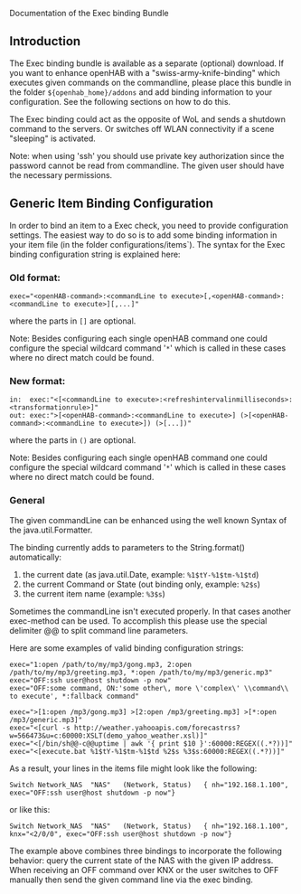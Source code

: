 Documentation of the Exec binding Bundle

## Introduction

The Exec binding bundle is available as a separate (optional) download.
If you want to enhance openHAB with a "swiss-army-knife-binding" which executes given commands on the commandline, please place this bundle in the folder `${openhab_home}/addons` and add binding information to your configuration. See the following sections on how to do this. 

The Exec binding could act as the opposite of WoL and sends a shutdown command to the servers. Or switches off WLAN connectivity if a scene "sleeping" is activated.

Note: when using 'ssh' you should use private key authorization since the password cannot be read from commandline. The given user should have the necessary permissions.

## Generic Item Binding Configuration

In order to bind an item to a Exec check, you need to provide configuration settings. The easiest way to do so is to add some binding information in your item file (in the folder configurations/items`). The syntax for the Exec binding configuration string is explained here:

### Old format:

    exec="<openHAB-command>:<commandLine to execute>[,<openHAB-command>:<commandLine to execute>][,...]"

where the parts in `[]` are optional.

Note: Besides configuring each single openHAB command one could configure the special wildcard command '`*`' which is called in these cases where no direct match could be found.

### New format:

    in:  exec:"<[<commandLine to execute>:<refreshintervalinmilliseconds>:<transformationrule>]"
    out: exec:">[<openHAB-command>:<commandLine to execute>] (>[<openHAB-command>:<commandLine to execute>]) (>[...])"

where the parts in `()` are optional.

Note: Besides configuring each single openHAB command one could configure the special wildcard command '`*`' which is called in these cases where no direct match could be found.

### General

The given commandLine can be enhanced using the well known Syntax of the java.util.Formatter.

The binding currently adds to parameters to the String.format() automatically:

1. the current date (as java.util.Date, example: `%1$tY-%1$tm-%1$td`)
1. the current Command or State (out binding only, example: `%2$s`)
1. the current item name (example: `%3$s`)

Sometimes the commandLine isn't executed properly. In that cases another exec-method can be used. To accomplish this please use the special delimiter @@ to split command line parameters.

Here are some examples of valid binding configuration strings:

    exec="1:open /path/to/my/mp3/gong.mp3, 2:open /path/to/my/mp3/greeting.mp3, *:open /path/to/my/mp3/generic.mp3"
    exec="OFF:ssh user@host shutdown -p now"
    exec="OFF:some command, ON:'some other\, more \'complex\' \\command\\ to execute', *:fallback command"
    
    exec=">[1:open /mp3/gong.mp3] >[2:open /mp3/greeting.mp3] >[*:open /mp3/generic.mp3]"
    exec="<[curl -s http://weather.yahooapis.com/forecastrss?w=566473&u=c:60000:XSLT(demo_yahoo_weather.xsl)]"
    exec="<[/bin/sh@@-c@@uptime | awk '{ print $10 }':60000:REGEX((.*?))]"
    exec="<[execute.bat %1$tY-%1$tm-%1$td %2$s %3$s:60000:REGEX((.*?))]"


As a result, your lines in the items file might look like the following:

    Switch Network_NAS	"NAS"	(Network, Status)	{ nh="192.168.1.100", exec="OFF:ssh user@host shutdown -p now"}

or like this:

    Switch Network_NAS	"NAS"	(Network, Status)	{ nh="192.168.1.100", knx="<2/0/0", exec="OFF:ssh user@host shutdown -p now"}

The example above combines three bindings to incorporate the following behavior: query the current state of the NAS with the given IP address. When receiving an OFF command over KNX or the user switches to OFF manually then send the given command line via the exec binding.